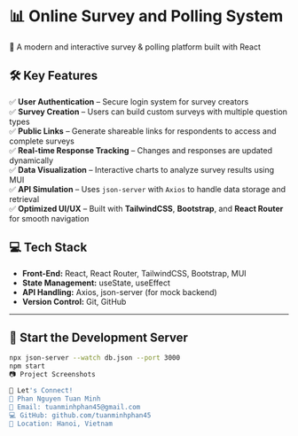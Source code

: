 # 📊 Online Survey and Polling System  
🚀 A modern and interactive survey & polling platform built with React  

## 🛠 Key Features  
✅ **User Authentication** – Secure login system for survey creators  
✅ **Survey Creation** – Users can build custom surveys with multiple question types  
✅ **Public Links** – Generate shareable links for respondents to access and complete surveys  
✅ **Real-time Response Tracking** – Changes and responses are updated dynamically  
✅ **Data Visualization** – Interactive charts to analyze survey results using MUI  
✅ **API Simulation** – Uses `json-server` with `Axios` to handle data storage and retrieval  
✅ **Optimized UI/UX** – Built with **TailwindCSS**, **Bootstrap**, and **React Router** for smooth navigation  

## 💻 Tech Stack  
- **Front-End:** React, React Router, TailwindCSS, Bootstrap, MUI  
- **State Management:** useState, useEffect  
- **API Handling:** Axios, json-server (for mock backend)  
- **Version Control:** Git, GitHub  

---

## 🚀 Start the Development Server  

```bash
npx json-server --watch db.json --port 3000
npm start
📷 Project Screenshots

📩 Let's Connect!
💼 Phan Nguyen Tuan Minh
📧 Email: tuanminhphan45@gmail.com
💻 GitHub: github.com/tuanminhphan45
📍 Location: Hanoi, Vietnam

